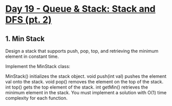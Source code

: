 #  [Day 19 - Queue & Stack: Stack and DFS (pt. 2)](https://leetcode.com/explore/learn/card/queue-stack/230/usage-stack/)

## 1. Min Stack

Design a stack that supports push, pop, top, and retrieving the minimum element in constant time.

Implement the MinStack class:

MinStack() initializes the stack object.
void push(int val) pushes the element val onto the stack.
void pop() removes the element on the top of the stack.
int top() gets the top element of the stack.
int getMin() retrieves the minimum element in the stack.
You must implement a solution with O(1) time complexity for each function.


